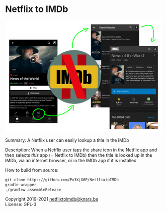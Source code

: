 # Netflix to IMDb

![NetflixtoIMDb](https://raw.githubusercontent.com/Px3XjG6P/NetflixtoIMDb/master/app/src/main/res/drawable/usage.png)

Summary: A Netflix user can easily lookup a title in the IMDb

Description: When a Netflix user taps the share icon in the Netflix app and then selects *this* app (= Netflix to IMDb) then the title is looked up in the IMDb, via an internet browser, or in the IMDb app if it is installed.

How to build from source:

    git clone https://github.com/Px3XjG6P/NetflixtoIMDb
    gradle wrapper
    ./gradlew assembleRelease

Copyright 2019-2021 netflixtoimdb@knars.be  
License: GPL-3  
